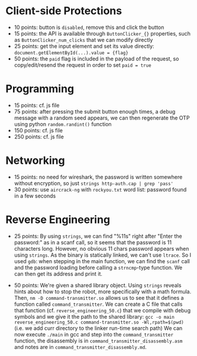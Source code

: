
# Client-side Protections

- 10 points: button is `disabled`, remove this and click the button
- 15 points: the API is available through `ButtonClicker_{}` properties, such as `ButtonClicker_num_clicks` that we can modify directly
- 25 points: get the input element and set its value directly: `document.getElementById(...).value = {flag}`
- 50 points: the `paid` flag is included in the payload of the request, so copy/edit/resend the request in order to set `paid = true`


# Programming

- 15 points: cf. js file
- 75 points: after pressing the submit button enough times, a debug message with a random seed appears, we can then regenerate the OTP using python `random.randint()` function
- 150 points: cf. js file
- 250 points: cf. js file


# Networking

- 15 points: no need for wireshark, the password is written somewhere without encryption, so just `strings http-auth.cap | grep 'pass'`
- 30 points: use `aircrack-ng` with `rockyou.txt` word list: password found in a few seconds


# Reverse Engineering

- 25 points:
    By using `strings`, we can find "%11s" right after "Enter the password:" as in a scanf call, so it seems that the password is 11 characters long.
    However, no obvious 11 chars password appears when using `strings`.
    As the binary is statically linked, we can't use `ltrace`.
    So I used `gdb`: when stepping in the main function, we can find the `scanf` call and the password loading before calling a `strncmp`-type function.
    We can then get its address and print it.

- 50 points:
    We're given a shared library object. Using `strings` reveals hints about how to stop the robot, more specifically with a math formula.
    Then, `nm -D command-transmitter.so` allows us to see that it defines a function called `command_transmitter`.
    We can create a C file that calls that function (cf. `reverse_engineering_50.c`) that we compile with debug symbols and we give it the path to the shared library:
    `gcc -o main reverse_engineering_50.c command-transmitter.so -Wl,rpath=$(pwd)` (i.e. we add curr directory to the linker run-time search path)
    We can now execute `./main` in gcc and step into the `command_transmitter` function, the disassembly is in `command_transmitter_disassembly.asm` and notes are
    in `command_transmitter_disassembly.md`.
